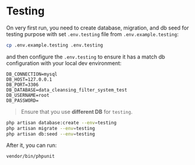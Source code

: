 Testing
=======

On very first run, you need to create database, migration, and db seed for testing purpose with set `.env.testing` file from `.env.example.testing`:

```bash
cp .env.example.testing .env.testing
```

and then configure the `.env.testing` to ensure it has a match db configuration with your local dev environment:

```env
DB_CONNECTION=mysql
DB_HOST=127.0.0.1
DB_PORT=3306
DB_DATABASE=data_cleansing_filter_system_test
DB_USERNAME=root
DB_PASSWORD=
```

> Ensure that you use **different DB** for `testing`.

```bash
php artisan database:create --env=testing
php artisan migrate --env=testing
php artisan db:seed --env=testing
```

After it, you can run:

```bash
vendor/bin/phpunit
````

